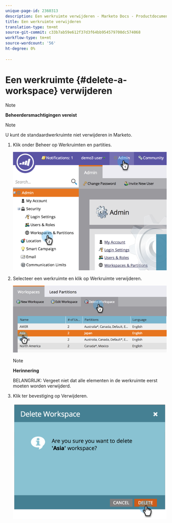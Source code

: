 ```yaml
---
unique-page-id: 2360313
description: Een werkruimte verwijderen - Marketo Docs - Productdocumentatie
title: Een werkruimte verwijderen
translation-type: tm+mt
source-git-commit: c33b7ab59e612f37d3f64bb954579700dc574068
workflow-type: tm+mt
source-wordcount: '56'
ht-degree: 0%

---
```



# Een werkruimte {#delete-a-workspace} verwijderen

>[!NOTE]
>
>**Beheerdersmachtigingen vereist**

>[!NOTE]
>
>U kunt de standaardwerkruimte niet verwijderen in Marketo.

1. Klik onder Beheer op Werkruimten en partities.

   ![](assets/image2014-9-17-11-3a56-3a34.png)

1. Selecteer een werkruimte en klik op Werkruimte verwijderen.

   ![](assets/image2014-9-17-11-3a56-3a50.png)

   >[!NOTE]
   >
   >**Herinnering**
   >
   >BELANGRIJK: Vergeet niet dat alle elementen in de werkruimte eerst moeten worden verwijderd.

1. Klik ter bevestiging op Verwijderen.

   ![](assets/image2014-9-17-11-3a57-3a1.png)

